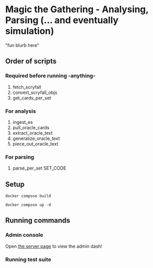 # Magic the Gathering - Analysing, Parsing (... and eventually simulation)

"fun blurb here"

## Order of scripts

### Required before running -anything-

1. fetch_scryfall
1. convert_scryfall_objs
1. get_cards_per_set

### For analysis

1. ingest_es
1. pull_oracle_cards
1. extract_oracle_text
1. generalize_oracle_text
1. piece_out_oracle_text

### For parsing

1. parse_per_set SET_CODE

## Setup

`docker compose build`

`docker compose up -d`

<!-- `docker compose exec -it _api python manage.py migrate`

`docker compose exec -it _api python manage.py createsuperuser` -->

## Running commands

### Admin console

Open [the server page](http://localhost:8999/admin/) to view the admin dash!

### Running test suite

<!-- `docker compose --profile test up -d && docker compose logs --since 0s -f _api_test` -->
